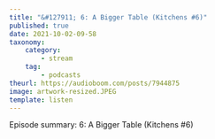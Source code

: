 ```yaml
---
title: "&#127911; 6: A Bigger Table (Kitchens #6)"
published: true
date: 2021-10-02-09-58
taxonomy:
    category:
        - stream
    tag:
        - podcasts
theurl: https://audioboom.com/posts/7944875
image: artwork-resized.JPEG
template: listen
---
```


Episode summary: 6: A Bigger Table (Kitchens #6)

